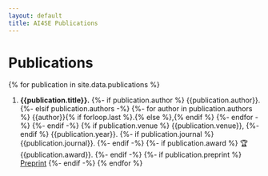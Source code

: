 ```yaml
---
layout: default
title: AI4SE Publications
---
```


# Publications

{% for publication in site.data.publications %}

1. **{{publication.title}}.**
  {%- if publication.author %}
  {{publication.author}}.
  {%- elsif  publication.authors -%}
    {%- for author in publication.authors %}
      {{author}}{% if forloop.last %}.{% else %},{% endif %}
    {%- endfor -%}
  {%- endif -%}
  {% if publication.venue %}
    {{publication.venue}},
  {%- endif %}
    {{publication.year}}.
  {%- if publication.journal %}
    {{publication.journal}}.
  {%- endif -%}
  {%- if publication.award %}
    🏆 {{publication.award}}.
  {%- endif -%}
  {%- if publication.preprint %}
    [Preprint]({{publication.preprint}})
  {%- endif -%}
{% endfor %}